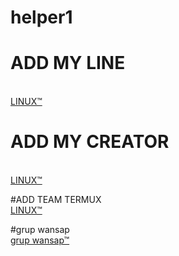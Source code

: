 # helper1


# ADD MY LINE
<br> <a href="https://line.me/ti/p/~linux.1">LINUX™</a>

# ADD MY CREATOR
<br> <a href="https://line.me/ti/p/~linux.1">LINUX™</a>

#ADD TEAM TERMUX
<br> <a href="https://line.me/ti/p/~linux.1">LINUX™</a>

#grup wansap
<br> <a href="https://chat.whatsapp.com/LrynTVHbjN2BRzFRcMKrMu">grup wansap™</a>
